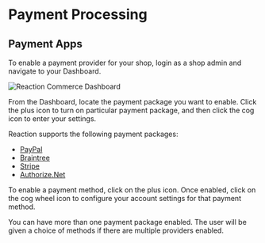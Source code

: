 # Payment Processing

## Payment Apps

To enable a payment provider for your shop, login as a shop admin and navigate to your Dashboard.

![](admin-dashboard-navigation.png "Reaction Commerce Dashboard")

From the Dashboard, locate the payment package you want to enable. Click the plus icon to turn on particular payment package, and then click the cog icon to enter your settings.

Reaction supports the following payment packages:

 * [PayPal](https://github.com/reactioncommerce/reaction-paypal)
 * [Braintree](https://github.com/reactioncommerce/reaction-braintree)
 * [Stripe](https://github.com/reactioncommerce/reaction-stripe)
 * [Authorize.Net](https://github.com/taylorsmithgg/reaction-auth-net)

To enable a payment method, click on the plus icon. Once enabled, click on the cog wheel icon to configure your account settings for that payment method.

You can have more than one payment package enabled. The user will be given a choice of methods if there are multiple providers enabled.
